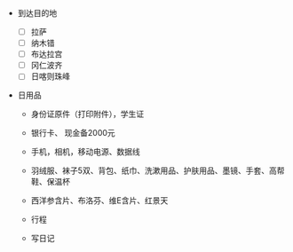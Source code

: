 - 到达目的地

  - [ ] 拉萨
  - [ ] 纳木错
  - [ ] 布达拉宫
  - [ ] 冈仁波齐
  - [ ] 日喀则珠峰
- 日用品
  - 身份证原件（打印附件），学生证
  - 银行卡、 现金备2000元
  - 手机，相机，移动电源、数据线
  - 羽绒服、袜子5双、背包、纸巾、洗漱用品、护肤用品、墨镜、手套、高帮鞋、保温杯
  - 西洋参含片、布洛芬、维E含片、红景天
  
  
  - 行程
  
  - 写日记
  
  
  
  
  
  
  
  
  
  
  
  
  
  
  
  
  
  
  
  
  
  
  
  
  
  
  
  
  
  
  
  
  
  
  
  
  
  
  
  
  
  
  
  
  
  
  
  
  
  
  
  
  
  
  
  
  
  
  
  
  
  
  
  
  
  
  
  
  
  
  
  
  
  
  
  
  
  
  
  
  
  
  
  
  
  
  
  
  
  
  
  
  
  
  
  
  
  
  
  
  
  
  
  
  
  
  
  
  
  
  
  
  
  
  
  
  
  
  
  
  
  
  
  
  
  
  
  
  
  
  
  
  
  
  
  
  
  
  
